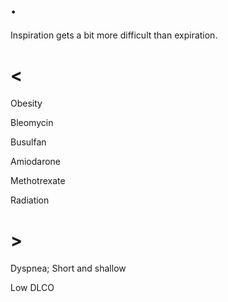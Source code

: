 # .

Inspiration gets a bit more difficult than expiration.

# <

Obesity

Bleomycin

Busulfan

Amiodarone

Methotrexate

Radiation

# >

Dyspnea; Short and shallow

Low DLCO
